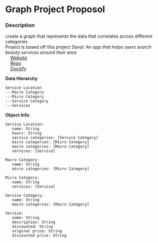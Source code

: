 # Graph Project Proposol 

### Description
create a graph that represents the data that correlates across different categories.\
Project is based off this project *Savai: An app that helps users search beauty services around their area*\
&nbsp;&nbsp;&nbsp;&nbsp;[Website](https://savai.co/)\
&nbsp;&nbsp;&nbsp;&nbsp;[Repo](https://github.com/SarinSwift/Savai)\
&nbsp;&nbsp;&nbsp;&nbsp;[Docsify](https://rinniswift.github.io/BackendAPI/#/)

**Data Hierarchy**
```
Service Location
---Macro Category
---Micro Category
---Service Category
---Services
```


**Object Info**:
```
Service Location:
   name: String
   hours: String
   service categories: [Service Category]
   micro categories: [Micro Category]
   macro categories: [Macro Category]
   services: [Service]

Macro Category:
   name: String
   micro categories: [Micro Category]

Micro Category:
   name: String
   services: [Service]

Service Category:
   name: String
   macro categories: [Macro Category]

Service:
   name: String
   description: String
   discounted: String
   original price: String
   discounted price: String
```



